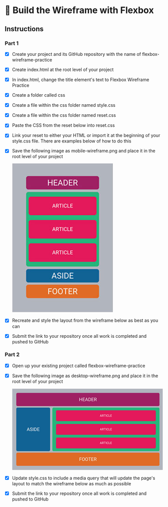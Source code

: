 # 🔭 Build the Wireframe with Flexbox

## Instructions

### Part 1

+ [x] Create your project and its GitHub repository with the name of flexbox-wireframe-practice
+ [x] Create index.html at the root level of your project
+ [x] In index.html, change the title element's text to Flexbox Wireframe Practice
+ [x] Create a folder called css
+ [x] Create a file within the css folder named style.css
+ [x] Create a file within the css folder named reset.css
+ [x] Paste the CSS from the reset below into reset.css
+ [x] Link your reset to either your HTML or import it at the beginning of your style.css file. There are examples below of how to do this
+ [x] Save the following image as mobile-wireframe.png and place it in the root level of your project

    ![image](mobile-wireframe.png)
+ [x] Recreate and style the layout from the wireframe below as best as you can
+ [x] Submit the link to your repository once all work is completed and pushed to GitHub

### Part 2

+ [x] Open up your existing project called flexbox-wireframe-practice
+ [x] Save the following image as desktop-wireframe.png and place it in the root level of your project

    ![image](desktop-wireframe.png)
+ [x] Update style.css to include a media query that will update the page's layout to match the wireframe below as much as possible
+ [x] Submit the link to your repository once all work is completed and pushed to GitHub
